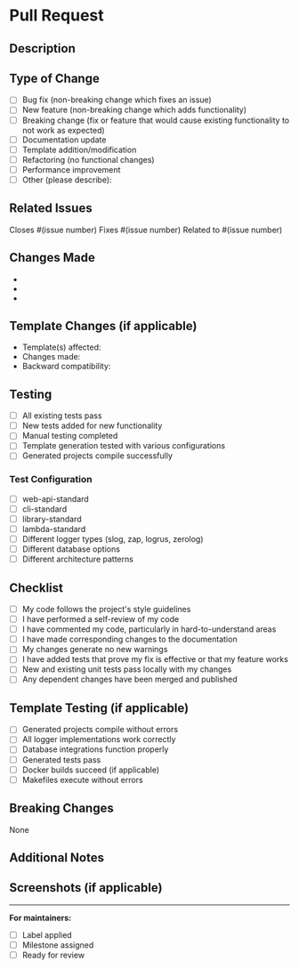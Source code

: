 # Pull Request

## Description
<!-- Provide a brief description of the changes in this PR -->

## Type of Change
<!-- Mark the relevant option with an "x" -->
- [ ] Bug fix (non-breaking change which fixes an issue)
- [ ] New feature (non-breaking change which adds functionality)
- [ ] Breaking change (fix or feature that would cause existing functionality to not work as expected)
- [ ] Documentation update
- [ ] Template addition/modification
- [ ] Refactoring (no functional changes)
- [ ] Performance improvement
- [ ] Other (please describe):

## Related Issues
<!-- Link to any related issues -->
Closes #(issue number)
Fixes #(issue number)
Related to #(issue number)

## Changes Made
<!-- List the specific changes made in this PR -->
- 
- 
- 

## Template Changes (if applicable)
<!-- If this PR modifies templates, please specify which ones and how -->
- Template(s) affected: 
- Changes made: 
- Backward compatibility: 

## Testing
<!-- Describe the testing you've performed -->
- [ ] All existing tests pass
- [ ] New tests added for new functionality
- [ ] Manual testing completed
- [ ] Template generation tested with various configurations
- [ ] Generated projects compile successfully

### Test Configuration
<!-- If testing templates, list the configurations tested -->
- [ ] web-api-standard
- [ ] cli-standard  
- [ ] library-standard
- [ ] lambda-standard
- [ ] Different logger types (slog, zap, logrus, zerolog)
- [ ] Different database options
- [ ] Different architecture patterns

## Checklist
<!-- Mark completed items with an "x" -->
- [ ] My code follows the project's style guidelines
- [ ] I have performed a self-review of my code
- [ ] I have commented my code, particularly in hard-to-understand areas  
- [ ] I have made corresponding changes to the documentation
- [ ] My changes generate no new warnings
- [ ] I have added tests that prove my fix is effective or that my feature works
- [ ] New and existing unit tests pass locally with my changes
- [ ] Any dependent changes have been merged and published

## Template Testing (if applicable)
<!-- If this PR affects templates, confirm template testing -->
- [ ] Generated projects compile without errors
- [ ] All logger implementations work correctly
- [ ] Database integrations function properly
- [ ] Generated tests pass
- [ ] Docker builds succeed (if applicable)
- [ ] Makefiles execute without errors

## Breaking Changes
<!-- If this introduces breaking changes, describe them here -->
None

## Additional Notes
<!-- Any additional information, context, or screenshots -->

## Screenshots (if applicable)
<!-- Add screenshots to help explain your changes -->

---

**For maintainers:**
- [ ] Label applied
- [ ] Milestone assigned
- [ ] Ready for review